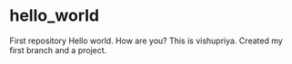 # hello_world
First repository
Hello world. How are you?
This is vishupriya.
Created my first branch and a project.
